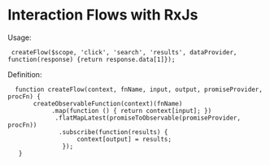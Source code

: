 # Interaction Flows with RxJs

Usage:

     createFlow($scope, 'click', 'search', 'results', dataProvider, function(response) {return response.data[1]});

Definition:

      function createFlow(context, fnName, input, output, promiseProvider, procFn) {
           createObservableFunction(context)(fnName)
                .map(function () { return context[input]; })
                 .flatMapLatest(promiseToObservable(promiseProvider, procFn))
                  .subscribe(function(results) {
                       context[output] = results;
                   });
       }